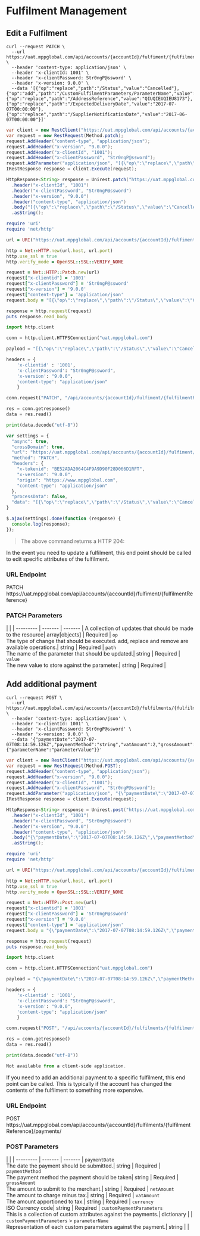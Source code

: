 # Fulfilment Management

## Edit a Fulfilment

```shell
curl --request PATCH \
  --url https://uat.mppglobal.com/api/accounts/{accountId}/fulfiment/{fulfilmentReference} \
  --header 'content-type: application/json' \
  --header 'x-clientId: 1001' \
  --header 'x-clientPassword: Str0ngP@ssword' \
  --header 'x-version: 9.0.0' \
  --data '[{"op":"replace","path":"/Status","value":"Cancelled"},{"op":"add","path":"/CustomFulfilmentParameters/ParameterName","value":"NewParameterValue"},{"op":"replace","path":"/AddressReference","value":"QIUQIEUQIEU8173"},{"op":"replace","path":"/ExpectedDeliveryDate","value":"2017-07-07T00:00:00"},{"op":"replace","path":"/SupplierNotificationDate","value":"2017-06-07T00:00:00"}]'
  ```

```csharp
var client = new RestClient("https://uat.mppglobal.com/api/accounts/{accountId}/fulfiment/{fulfilmentReference}");
var request = new RestRequest(Method.patch);
request.AddHeader("content-type", "application/json");
request.AddHeader("x-version", "9.0.0");
request.AddHeader("x-clientId", "1001");
request.AddHeader("x-clientPassword", "Str0ngP@ssword");
request.AddParameter("application/json", "[{\"op\":\"replace\",\"path\":\"/Status\",\"value\":\"Cancelled\"},{\"op\":\"add\",\"path\":\"/CustomFulfilmentParameters/ParameterName\",\"value\":\"NewParameterValue\"},{\"op\":\"replace\",\"path\":\"/AddressReference\",\"value\":\"QIUQIEUQIEU8173\"},{\"op\":\"replace\",\"path\":\"/ExpectedDeliveryDate\",\"value\":\"2017-07-07T00:00:00\"},{\"op\":\"replace\",\"path\":\"/SupplierNotificationDate\",\"value\":\"2017-06-07T00:00:00\"}]", ParameterType.RequestBody);
IRestResponse response = client.Execute(request);
```

```java
HttpResponse<String> response = Unirest.patch("https://uat.mppglobal.com/api/accounts/{accountId}/fulfiment/{fulfilmentReference}")
  .header("x-clientId", "1001")
  .header("x-clientPassword", "Str0ngP@ssword")
  .header("x-version", "9.0.0")
  .header("content-type", "application/json")
  .body("[{\"op\":\"replace\",\"path\":\"/Status\",\"value\":\"Cancelled\"},{\"op\":\"add\",\"path\":\"/CustomFulfilmentParameters/ParameterName\",\"value\":\"NewParameterValue\"},{\"op\":\"replace\",\"path\":\"/AddressReference\",\"value\":\"QIUQIEUQIEU8173\"},{\"op\":\"replace\",\"path\":\"/ExpectedDeliveryDate\",\"value\":\"2017-07-07T00:00:00\"},{\"op\":\"replace\",\"path\":\"/SupplierNotificationDate\",\"value\":\"2017-06-07T00:00:00\"}]")
  .asString();
```

```ruby
require 'uri'
require 'net/http'

url = URI("https://uat.mppglobal.com/api/accounts/{accountId}/fulfiment/{fulfilmentReference}")

http = Net::HTTP.new(url.host, url.port)
http.use_ssl = true
http.verify_mode = OpenSSL::SSL::VERIFY_NONE

request = Net::HTTP::Patch.new(url)
request["x-clientid"] = '1001'
request["x-clientPassword"] = 'Str0ngP@ssword'
request["x-version"] = '9.0.0'
request["content-type"] = 'application/json'
request.body = "[{\"op\":\"replace\",\"path\":\"/Status\",\"value\":\"Cancelled\"},{\"op\":\"add\",\"path\":\"/CustomFulfilmentParameters/ParameterName\",\"value\":\"NewParameterValue\"},{\"op\":\"replace\",\"path\":\"/AddressReference\",\"value\":\"QIUQIEUQIEU8173\"},{\"op\":\"replace\",\"path\":\"/ExpectedDeliveryDate\",\"value\":\"2017-07-07T00:00:00\"},{\"op\":\"replace\",\"path\":\"/SupplierNotificationDate\",\"value\":\"2017-06-07T00:00:00\"}]"

response = http.request(request)
puts response.read_body
```

```python
import http.client

conn = http.client.HTTPSConnection("uat.mppglobal.com")

payload = "[{\"op\":\"replace\",\"path\":\"/Status\",\"value\":\"Cancelled\"},{\"op\":\"add\",\"path\":\"/CustomFulfilmentParameters/ParameterName\",\"value\":\"NewParameterValue\"},{\"op\":\"replace\",\"path\":\"/AddressReference\",\"value\":\"QIUQIEUQIEU8173\"},{\"op\":\"replace\",\"path\":\"/ExpectedDeliveryDate\",\"value\":\"2017-07-07T00:00:00\"},{\"op\":\"replace\",\"path\":\"/SupplierNotificationDate\",\"value\":\"2017-06-07T00:00:00\"}]"

headers = {
    'x-clientid' : '1001',
    'x-clientPassword': "Str0ngP@ssword",
    'x-version': "9.0.0",
    'content-type': "application/json"
    }

conn.request("PATCH", "/api/accounts/{accountId}/fulfiment/{fulfilmentReference}", payload, headers)

res = conn.getresponse()
data = res.read()

print(data.decode("utf-8"))
```

```javascript
var settings = {
  "async": true,
  "crossDomain": true,
  "url": "https://uat.mppglobal.com/api/accounts/{accountId}/fulfiment/{fulfilmentReference}",
  "method": "PATCH",
  "headers": {
    "x-tokenid": "BE52ADA2064C4F9A9D90F28D066D1RFT",
    "x-version": "9.0.0",
    "origin": "https://www.mppglobal.com",
    "content-type": "application/json"
  },
  "processData": false,
  "data": "[{\"op\":\"replace\",\"path\":\"/Status\",\"value\":\"Cancelled\"},{\"op\":\"add\",\"path\":\"/CustomFulfilmentParameters/ParameterName\",\"value\":\"NewParameterValue\"},{\"op\":\"replace\",\"path\":\"/AddressReference\",\"value\":\"QIUQIEUQIEU8173\"},{\"op\":\"replace\",\"path\":\"/ExpectedDeliveryDate\",\"value\":\"2017-07-07T00:00:00\"},{\"op\":\"replace\",\"path\":\"/SupplierNotificationDate\",\"value\":\"2017-06-07T00:00:00\"}]"
}

$.ajax(settings).done(function (response) {
  console.log(response);
});
```

> The above command returns a HTTP 204:

In the event you need to update a fulfilment, this end point should be called to edit specific attributes of the fulfilment.

### URL Endpoint

<div class="endpoint-cont">
<span class="endpoint-verb endpoint-verb-patch">PATCH</span>
<span class="endpoint-path">https://uat.mppglobal.com/api/accounts/{accountId}/fulfiment/{fulfilmentReference}</span>
</div>

### PATCH Parameters

 |  |  | 
--------- | ------- | ------- | 
A collection of updates that should be made to the resource| <span class="array">array[objects]</span> | <span class="required">Required</span> | 
`op` <br />The type of change that should be executed. add, replace and remove are available operations.| <span class="string">string</span> | <span class="required">Required</span> | 
`path` <br />The name of the parameter that should be updated.| <span class="string">string</span> | <span class="required">Required</span> | 
`value` <br />The new value to store against the parameter.| <span class="string">string</span> | <span class="required">Required</span> | 


## Add additional payment

```shell
curl --request POST \
  --url https://uat.mppglobal.com/api/accounts/{accountId}/fulfilments/{fulfilmentReference}/payments/ \
  --header 'content-type: application/json' \
  --header 'x-clientId: 1001' \
  --header 'x-clientPassword: Str0ngP@ssword' \
  --header 'x-version: 9.0.0' \
  --data '{"paymentDate":"2017-07-07T08:14:59.126Z","paymentMethod":"string","vatAmount":2,"grossAmount":10,"netAmount":8,"currency":"GBP","customPaymentParameters":{"parameterName":"parameterValue"}}'
  ```

```csharp
var client = new RestClient("https://uat.mppglobal.com/api/accounts/{accountId}/fulfilments/{fulfilmentReference}/payments/");
var request = new RestRequest(Method.POST);
request.AddHeader("content-type", "application/json");
request.AddHeader("x-version", "9.0.0");
request.AddHeader("x-clientId", "1001");
request.AddHeader("x-clientPassword", "Str0ngP@ssword");
request.AddParameter("application/json", "{\"paymentDate\":\"2017-07-07T08:14:59.126Z\",\"paymentMethod\":\"string\",\"vatAmount\":2,\"grossAmount\":10,\"netAmount\":8,\"currency\":\"GBP\",\"customPaymentParameters\":{\"parameterName\":\"parameterValue\"}}", ParameterType.RequestBody);
IRestResponse response = client.Execute(request);
```

```java
HttpResponse<String> response = Unirest.post("https://uat.mppglobal.com/api/accounts/{accountId}/fulfilments/{fulfilmentReference}/payments/")
  .header("x-clientId", "1001")
  .header("x-clientPassword", "Str0ngP@ssword")
  .header("x-version", "9.0.0")
  .header("content-type", "application/json")
  .body("{\"paymentDate\":\"2017-07-07T08:14:59.126Z\",\"paymentMethod\":\"string\",\"vatAmount\":2,\"grossAmount\":10,\"netAmount\":8,\"currency\":\"GBP\",\"customPaymentParameters\":{\"parameterName\":\"parameterValue\"}}")
  .asString();
```

```ruby
require 'uri'
require 'net/http'

url = URI("https://uat.mppglobal.com/api/accounts/{accountId}/fulfilments/{fulfilmentReference}/payments/")

http = Net::HTTP.new(url.host, url.port)
http.use_ssl = true
http.verify_mode = OpenSSL::SSL::VERIFY_NONE

request = Net::HTTP::Post.new(url)
request["x-clientid"] = '1001'
request["x-clientPassword"] = 'Str0ngP@ssword'
request["x-version"] = '9.0.0'
request["content-type"] = 'application/json'
request.body = "{\"paymentDate\":\"2017-07-07T08:14:59.126Z\",\"paymentMethod\":\"string\",\"vatAmount\":2,\"grossAmount\":10,\"netAmount\":8,\"currency\":\"GBP\",\"customPaymentParameters\":{\"parameterName\":\"parameterValue\"}}"

response = http.request(request)
puts response.read_body
```

```python
import http.client

conn = http.client.HTTPSConnection("uat.mppglobal.com")

payload = "{\"paymentDate\":\"2017-07-07T08:14:59.126Z\",\"paymentMethod\":\"string\",\"vatAmount\":2,\"grossAmount\":10,\"netAmount\":8,\"currency\":\"GBP\",\"customPaymentParameters\":{\"parameterName\":\"parameterValue\"}}"

headers = {
    'x-clientid' : '1001',
    'x-clientPassword': "Str0ngP@ssword",
    'x-version': "9.0.0",
    'content-type': "application/json"
    }

conn.request("POST", "/api/accounts/{accountId}/fulfilments/{fulfilmentReference}/payments/", payload, headers)

res = conn.getresponse()
data = res.read()

print(data.decode("utf-8"))
```

```javascript
Not available from a client-side application.
```



If you need to add an additional payment to a specific fulfilment, this end point can be called. This is typically if the account has changed the contents of the fulfilment to something more expensive.

### URL Endpoint

<div class="endpoint-cont">
<span class="endpoint-verb endpoint-verb-post">POST</span>
<span class="endpoint-path">https://uat.mppglobal.com/api/accounts/{accountId}/fulfilments/{fulfilmentReference}/payments/</span>
</div>

### POST Parameters

 |  |  | 
--------- | ------- | ------- | 
`paymentDate` <br />The date the payment should be submitted.| <span class="string">string</span> | <span class="required">Required</span> | 
`paymentMethod` <br />The payment method the payment should be taken| <span class="string">string</span> | <span class="required">Required</span> | 
`grossAmount` <br />The amount to submit to the merchant.| <span class="string">string</span> | <span class="required">Required</span> | 
`netAmount` <br />The amount to charge minus tax.| <span class="string">string</span> | <span class="required">Required</span> | 
`vatAmount` <br />The amount apportioned to tax.| <span class="string">string</span> | <span class="required">Required</span> | 
`currency` <br />ISO Currency code| <span class="string">string</span> | <span class="required">Required</span> | 
`customPaymentParameters` <br />This is a collection of custom attributes against the payments.| <span class="dictionary">dictionary</span> |  | 
`customPaymentParameters` > `parameterName` <br />Representation of each custom parameters against the payment.| <span class="string">string</span> |  | 
